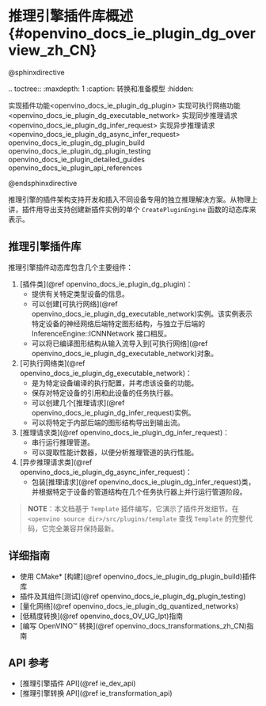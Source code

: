 # 推理引擎插件库概述{#openvino_docs_ie_plugin_dg_overview_zh_CN}

@sphinxdirective

.. toctree::
   :maxdepth: 1
   :caption: 转换和准备模型
   :hidden:

   实现插件功能<openvino_docs_ie_plugin_dg_plugin>
   实现可执行网络功能<openvino_docs_ie_plugin_dg_executable_network>
   实现同步推理请求<openvino_docs_ie_plugin_dg_infer_request>
   实现异步推理请求<openvino_docs_ie_plugin_dg_async_infer_request>
   openvino_docs_ie_plugin_dg_plugin_build
   openvino_docs_ie_plugin_dg_plugin_testing
   openvino_docs_ie_plugin_detailed_guides
   openvino_docs_ie_plugin_api_references

@endsphinxdirective

推理引擎的插件架构支持开发和插入不同设备专用的独立推理解决方案。从物理上讲，插件用导出支持创建新插件实例的单个 `CreatePluginEngine` 函数的动态库来表示。

推理引擎插件库
-----------------------

推理引擎插件动态库包含几个主要组件：

1. [插件类](@ref openvino_docs_ie_plugin_dg_plugin)：
   - 提供有关特定类型设备的信息。
   - 可以创建[可执行网络](@ref openvino_docs_ie_plugin_dg_executable_network)实例。该实例表示特定设备的神经网络后端特定图形结构，与独立于后端的 InferenceEngine::ICNNNetwork 接口相反。
   - 可以将已编译图形结构从输入流导入到[可执行网络](@ref openvino_docs_ie_plugin_dg_executable_network)对象。
2. [可执行网络类](@ref openvino_docs_ie_plugin_dg_executable_network)：
   - 是为特定设备编译的执行配置，并考虑该设备的功能。
   - 保存对特定设备的引用和此设备的任务执行器。
   - 可以创建几个[推理请求](@ref openvino_docs_ie_plugin_dg_infer_request)实例。
   - 可以将特定于内部后端的图形结构导出到输出流。
3. [推理请求类](@ref openvino_docs_ie_plugin_dg_infer_request)：
   - 串行运行推理管道。
   - 可以提取性能计数器，以便分析推理管道的执行性能。
4. [异步推理请求类](@ref openvino_docs_ie_plugin_dg_async_infer_request)：
   - 包装[推理请求](@ref openvino_docs_ie_plugin_dg_infer_request)类，并根据特定于设备的管道结构在几个任务执行器上并行运行管道阶段。

> **NOTE**：本文档基于 `Template` 插件编写，它演示了插件开发细节。在 `<openvino source dir>/src/plugins/template` 查找 `Template` 的完整代码，它完全兼容并保持最新。

详细指南
-----------------------

* 使用 CMake\* [构建](@ref openvino_docs_ie_plugin_dg_plugin_build)插件库
* 插件及其组件[测试](@ref openvino_docs_ie_plugin_dg_plugin_testing)
* [量化网络](@ref openvino_docs_ie_plugin_dg_quantized_networks)
* [低精度转换](@ref openvino_docs_OV_UG_lpt)指南
* [编写 OpenVINO™ 转换](@ref openvino_docs_transformations_zh_CN)指南

API 参考
-----------------------

* [推理引擎插件 API](@ref ie_dev_api)
* [推理引擎转换 API](@ref ie_transformation_api)
